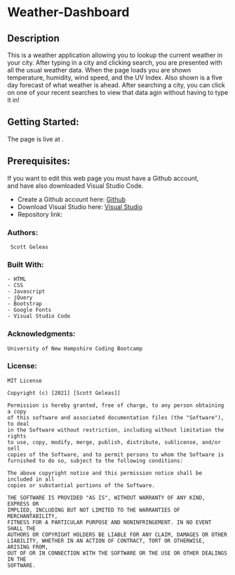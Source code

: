 # Weather-Dashboard

 ## Description 
 This is a weather application allowing you to lookup the current weather in your city. After typing in a city and clicking search, you are presented with all the usual weather data.
 When the page loads you are shown temperature, humidity, wind speed, and the UV Index. Also shown is a five day forecast of what weather is ahead. After searching a city, you can click on one of your recent searches to view that data agin without having to type it in!


 ## Getting Started:
The page is live at .

 ## Prerequisites:
If you want to edit this web page you must have a Github account,    
and have also downloaded Visual Studio Code.

- Create a Github account here: [Github](https://github.com/)
- Download Visual Studio here: [Visual Studio](https://code.visualstudio.com/download/)
- Repository link: 

 ### Authors:
```
 Scott Geleas
```

 ### Built With:
```
- HTML
- CSS
- Javascript
- jQuery
- Bootstrap
- Google Fonts
- Visual Studio Code
```

 ### Acknowledgments:
```
University of New Hampshire Coding Bootcamp
```

 ### License: 
 ```
MIT License

Copyright (c) [2021] [Scott Geleas]]

Permission is hereby granted, free of charge, to any person obtaining a copy
of this software and associated documentation files (the "Software"), to deal
in the Software without restriction, including without limitation the rights
to use, copy, modify, merge, publish, distribute, sublicense, and/or sell
copies of the Software, and to permit persons to whom the Software is
furnished to do so, subject to the following conditions:

The above copyright notice and this permission notice shall be included in all
copies or substantial portions of the Software.

THE SOFTWARE IS PROVIDED "AS IS", WITHOUT WARRANTY OF ANY KIND, EXPRESS OR
IMPLIED, INCLUDING BUT NOT LIMITED TO THE WARRANTIES OF MERCHANTABILITY,
FITNESS FOR A PARTICULAR PURPOSE AND NONINFRINGEMENT. IN NO EVENT SHALL THE
AUTHORS OR COPYRIGHT HOLDERS BE LIABLE FOR ANY CLAIM, DAMAGES OR OTHER
LIABILITY, WHETHER IN AN ACTION OF CONTRACT, TORT OR OTHERWISE, ARISING FROM,
OUT OF OR IN CONNECTION WITH THE SOFTWARE OR THE USE OR OTHER DEALINGS IN THE
SOFTWARE.
```